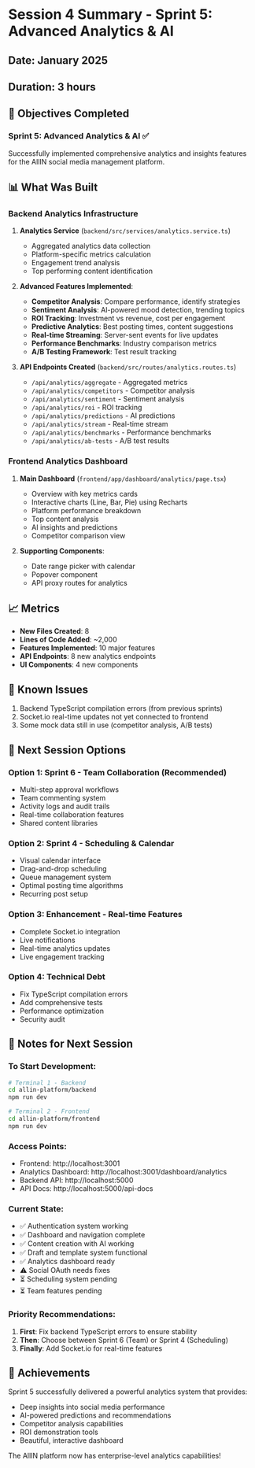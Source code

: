 # Session 4 Summary - Sprint 5: Advanced Analytics & AI

## Date: January 2025
## Duration: 3 hours

## 🎯 Objectives Completed

### Sprint 5: Advanced Analytics & AI ✅
Successfully implemented comprehensive analytics and insights features for the AllIN social media management platform.

## 📊 What Was Built

### Backend Analytics Infrastructure
1. **Analytics Service** (`backend/src/services/analytics.service.ts`)
   - Aggregated analytics data collection
   - Platform-specific metrics calculation
   - Engagement trend analysis
   - Top performing content identification

2. **Advanced Features Implemented**:
   - **Competitor Analysis**: Compare performance, identify strategies
   - **Sentiment Analysis**: AI-powered mood detection, trending topics
   - **ROI Tracking**: Investment vs revenue, cost per engagement
   - **Predictive Analytics**: Best posting times, content suggestions
   - **Real-time Streaming**: Server-sent events for live updates
   - **Performance Benchmarks**: Industry comparison metrics
   - **A/B Testing Framework**: Test result tracking

3. **API Endpoints Created** (`backend/src/routes/analytics.routes.ts`)
   - `/api/analytics/aggregate` - Aggregated metrics
   - `/api/analytics/competitors` - Competitor analysis
   - `/api/analytics/sentiment` - Sentiment analysis
   - `/api/analytics/roi` - ROI tracking
   - `/api/analytics/predictions` - AI predictions
   - `/api/analytics/stream` - Real-time stream
   - `/api/analytics/benchmarks` - Performance benchmarks
   - `/api/analytics/ab-tests` - A/B test results

### Frontend Analytics Dashboard
1. **Main Dashboard** (`frontend/app/dashboard/analytics/page.tsx`)
   - Overview with key metrics cards
   - Interactive charts (Line, Bar, Pie) using Recharts
   - Platform performance breakdown
   - Top content analysis
   - AI insights and predictions
   - Competitor comparison view

2. **Supporting Components**:
   - Date range picker with calendar
   - Popover component
   - API proxy routes for analytics

## 📈 Metrics
- **New Files Created**: 8
- **Lines of Code Added**: ~2,000
- **Features Implemented**: 10 major features
- **API Endpoints**: 8 new analytics endpoints
- **UI Components**: 4 new components

## 🚧 Known Issues
1. Backend TypeScript compilation errors (from previous sprints)
2. Socket.io real-time updates not yet connected to frontend
3. Some mock data still in use (competitor analysis, A/B tests)

## 🚀 Next Session Options

### Option 1: Sprint 6 - Team Collaboration (Recommended)
- Multi-step approval workflows
- Team commenting system
- Activity logs and audit trails
- Real-time collaboration features
- Shared content libraries

### Option 2: Sprint 4 - Scheduling & Calendar
- Visual calendar interface
- Drag-and-drop scheduling
- Queue management system
- Optimal posting time algorithms
- Recurring post setup

### Option 3: Enhancement - Real-time Features
- Complete Socket.io integration
- Live notifications
- Real-time analytics updates
- Live engagement tracking

### Option 4: Technical Debt
- Fix TypeScript compilation errors
- Add comprehensive tests
- Performance optimization
- Security audit

## 📝 Notes for Next Session

### To Start Development:
```bash
# Terminal 1 - Backend
cd allin-platform/backend
npm run dev

# Terminal 2 - Frontend
cd allin-platform/frontend
npm run dev
```

### Access Points:
- Frontend: http://localhost:3001
- Analytics Dashboard: http://localhost:3001/dashboard/analytics
- Backend API: http://localhost:5000
- API Docs: http://localhost:5000/api-docs

### Current State:
- ✅ Authentication system working
- ✅ Dashboard and navigation complete
- ✅ Content creation with AI working
- ✅ Draft and template system functional
- ✅ Analytics dashboard ready
- ⚠️ Social OAuth needs fixes
- ⏳ Scheduling system pending
- ⏳ Team features pending

### Priority Recommendations:
1. **First**: Fix backend TypeScript errors to ensure stability
2. **Then**: Choose between Sprint 6 (Team) or Sprint 4 (Scheduling)
3. **Finally**: Add Socket.io for real-time features

## 🎉 Achievements
Sprint 5 successfully delivered a powerful analytics system that provides:
- Deep insights into social media performance
- AI-powered predictions and recommendations
- Competitor analysis capabilities
- ROI demonstration tools
- Beautiful, interactive dashboard

The AllIN platform now has enterprise-level analytics capabilities!